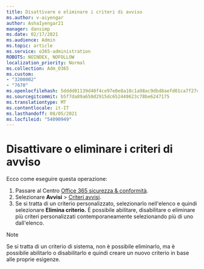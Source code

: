 ```yaml
---
title: Disattivare o eliminare i criteri di avviso
ms.author: v-aiyengar
author: AshaIyengar21
manager: dansimp
ms.date: 02/17/2021
ms.audience: Admin
ms.topic: article
ms.service: o365-administration
ROBOTS: NOINDEX, NOFOLLOW
localization_priority: Normal
ms.collection: Adm_O365
ms.custom:
- "3200002"
- "7670"
ms.openlocfilehash: 5dddd01139d40f4ce97e0e8a18c1a98ac9dbd8aefd01ca7f27c9b30eb532701a
ms.sourcegitcommit: b5f7da89a650d2915dc652449623c78be6247175
ms.translationtype: MT
ms.contentlocale: it-IT
ms.lasthandoff: 08/05/2021
ms.locfileid: "54090949"
---
```

# <a name="turn-off-or-delete-alert-policies"></a>Disattivare o eliminare i criteri di avviso

Ecco come eseguire questa operazione:

1. Passare al Centro [Office 365 sicurezza & conformità](https://go.microsoft.com/fwlink/p/?linkid=2077143).
1. Selezionare **Avvisi**  >  [Criteri avvisi](https://go.microsoft.com/fwlink/?linkid=2103208).
1. Se si tratta di un criterio personalizzato, selezionarlo nell'elenco e quindi selezionare **Elimina criterio.** È possibile abilitare, disabilitare o eliminare più criteri personalizzati contemporaneamente selezionando più di uno dall'elenco.

> [!NOTE]
> Se si tratta di un criterio di sistema, non è possibile eliminarlo, ma è possibile abilitarlo o disabilitarlo e quindi creare un nuovo criterio in base alle proprie esigenze.
